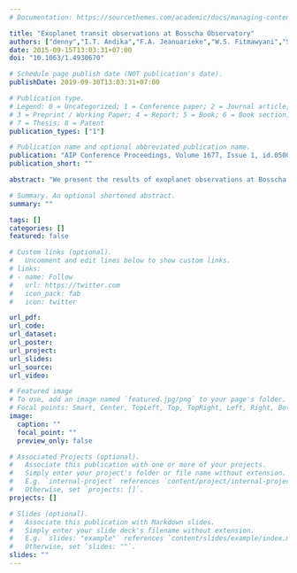 ```yaml
---
# Documentation: https://sourcethemes.com/academic/docs/managing-content/

title: "Exoplanet transit observations at Bosscha Observatory"
authors: ["denny","I.T. Andika","F.A. Jeanuarieke","W.S. Fitmawyani","S. Ramadhan","M. Putra"]
date: 2015-09-15T13:03:31+07:00
doi: "10.1063/1.4930670"

# Schedule page publish date (NOT publication's date).
publishDate: 2019-09-30T13:03:31+07:00

# Publication type.
# Legend: 0 = Uncategorized; 1 = Conference paper; 2 = Journal article;
# 3 = Preprint / Working Paper; 4 = Report; 5 = Book; 6 = Book section;
# 7 = Thesis; 8 = Patent
publication_types: ["1"]

# Publication name and optional abbreviated publication name.
publication: "AIP Conference Proceedings, Volume 1677, Issue 1, id.050009"
publication_short: ""

abstract: "We present the results of exoplanet observations at Bosscha observatory. Photometric method used to detect reduction on star flux during planet transit in front of the star. Defocus techniques are used to reduce the effects of measurement error on transit lightcurves. We chose targets that have been confirmed to have planets. Stars brighter than 10 magnitudes were selected to achieve good signal to ratio. This observation is part of initial phase of exoplanet observation program in Bosscha Observatory. The results will be used to assess the ability of Bosscha Observatory telescopes in exoplanet transit detection."

# Summary. An optional shortened abstract.
summary: ""

tags: []
categories: []
featured: false

# Custom links (optional).
#   Uncomment and edit lines below to show custom links.
# links:
# - name: Follow
#   url: https://twitter.com
#   icon_pack: fab
#   icon: twitter

url_pdf:
url_code:
url_dataset:
url_poster:
url_project:
url_slides:
url_source:
url_video:

# Featured image
# To use, add an image named `featured.jpg/png` to your page's folder. 
# Focal points: Smart, Center, TopLeft, Top, TopRight, Left, Right, BottomLeft, Bottom, BottomRight.
image:
  caption: ""
  focal_point: ""
  preview_only: false

# Associated Projects (optional).
#   Associate this publication with one or more of your projects.
#   Simply enter your project's folder or file name without extension.
#   E.g. `internal-project` references `content/project/internal-project/index.md`.
#   Otherwise, set `projects: []`.
projects: []

# Slides (optional).
#   Associate this publication with Markdown slides.
#   Simply enter your slide deck's filename without extension.
#   E.g. `slides: "example"` references `content/slides/example/index.md`.
#   Otherwise, set `slides: ""`.
slides: ""
---
```

